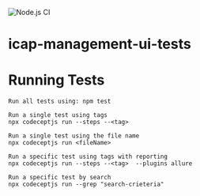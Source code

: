 ![Node.js CI](https://github.com/filetrust/icap-management-ui-tests/workflows/Node.js%20CI/badge.svg)

# icap-management-ui-tests

# Running Tests

    Run all tests using: npm test
 
    Run a single test using tags
    npx codeceptjs run --steps --<tag>

    Run a single test using the file name
    npx codeceptjs run <fileName>

    Run a specific test using tags with reporting
    npx codeceptjs run --steps --<tag>  --plugins allure
    
    Run a specific test by search
    npx codeceptjs run --grep "search-crieteria"
